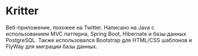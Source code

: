 # Kritter
<div>Веб-приложение, похожее на Twitter. Написано на Java с использованием MVC паттерна, Spring Boot, Hibernate и базы данных PostgreSQL. 
Также использовался Bootstrap для HTML/CSS шаблонов и FlyWay для миграции базы данных.</div>
<br>



